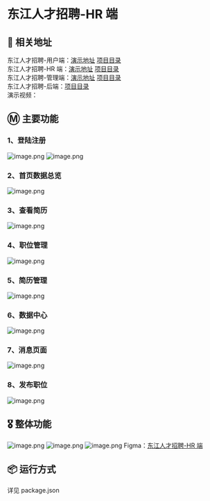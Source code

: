 # 东江人才招聘-HR 端

## 📃 相关地址

东江人才招聘-用户端：[演示地址](https://djyh.ucstu.com) [项目目录](../../tree/master/frontend/applicant-interface)\
东江人才招聘-HR 端：[演示地址](https://djhr.ucstu.com) [项目目录](../../tree/master/frontend/personnel-interface)\
东江人才招聘-管理端：[演示地址](https://djadmin.ucstu.com) [项目目录](../../tree/master/frontend/manager-interface)\
东江人才招聘-后端：[项目目录](../../tree/master/backend)\
演示视频：

## Ⓜ️ 主要功能

### 1、登陆注册

![image.png](https://s2.loli.net/2022/11/01/geumtz6bGjNJAIL.png)
![image.png](https://s2.loli.net/2022/11/01/1zj2gQ9FnlS8VMh.png)

### 2、首页数据总览

![image.png](https://s2.loli.net/2022/11/01/luYAzIaNUh5dHLD.png)

### 3、查看简历

![image.png](https://s2.loli.net/2022/11/01/fjKq2CMcQBSIyX9.png)

### 4、职位管理

![image.png](https://s2.loli.net/2022/11/01/sTMBm57wAJhkLn1.png)

### 5、简历管理

![image.png](https://s2.loli.net/2022/11/01/FR8WKnGDZMlyOqw.png)

### 6、数据中心

![image.png](https://s2.loli.net/2022/11/01/dX64QIJNcPSeWMl.png)

### 7、消息页面

![image.png](https://s2.loli.net/2022/11/01/9mhgNnH7v2byr6J.png)

### 8、发布职位

![image.png](https://s2.loli.net/2022/11/01/R8mMinpylD3hLks.png)

## 🎖️ 整体功能

![image.png](https://s2.loli.net/2022/11/01/RrP1TY2hMBcDoup.png)
![image.png](https://s2.loli.net/2022/11/01/d6ZkbQzJTl597Pp.png)
![image.png](https://s2.loli.net/2022/11/01/AXbsmM4Z76SnwE9.png)
Figma：[东江人才招聘-HR 端](https://www.figma.com/file/O7lc9NdDxOm4GLxcSMJTVb/%E4%B8%9C%E6%B1%9F%E4%BA%BA%E6%89%8D%E6%8B%9B%E8%81%98-HR%E7%AB%AF?node-id=0%3A1)

## 📦 运行方式

详见 package.json
